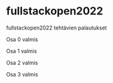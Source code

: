 # fullstackopen2022
fullstackopen2022 tehtävien palautukset

Osa 0 valmis

Osa 1 valmis

Osa 2 valmis

Osa 3 valmis